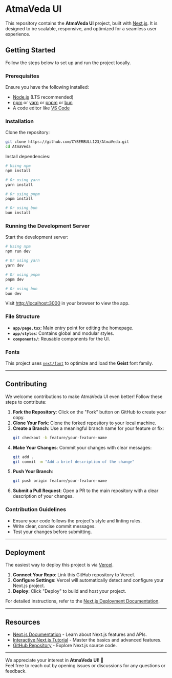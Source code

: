 # AtmaVeda UI

This repository contains the **AtmaVeda UI** project, built with [Next.js](https://nextjs.org). It is designed to be scalable, responsive, and optimized for a seamless user experience.

## Getting Started

Follow the steps below to set up and run the project locally.

### Prerequisites

Ensure you have the following installed:

- [Node.js](https://nodejs.org/) (LTS recommended)
- [npm](https://www.npmjs.com/) or [yarn](https://yarnpkg.com/) or [pnpm](https://pnpm.io/) or [bun](https://bun.sh/)  
- A code editor like [VS Code](https://code.visualstudio.com/)

### Installation

Clone the repository:

```bash
git clone https://github.com/CYBERBULL123/AtmaVeda.git
cd AtmaVeda
```

Install dependencies:

```bash
# Using npm
npm install

# Or using yarn
yarn install

# Or using pnpm
pnpm install

# Or using bun
bun install
```

### Running the Development Server

Start the development server:

```bash
# Using npm
npm run dev

# Or using yarn
yarn dev

# Or using pnpm
pnpm dev

# Or using bun
bun dev
```

Visit [http://localhost:3000](http://localhost:3000) in your browser to view the app.

### File Structure

- **`app/page.tsx`**: Main entry point for editing the homepage.
- **`app/styles`**: Contains global and modular styles.
- **`components/`**: Reusable components for the UI.

### Fonts

This project uses [`next/font`](https://nextjs.org/docs/app/building-your-application/optimizing/fonts) to optimize and load the **Geist** font family.

---

## Contributing

We welcome contributions to make AtmaVeda UI even better! Follow these steps to contribute:

1. **Fork the Repository**: Click on the "Fork" button on GitHub to create your copy.
2. **Clone Your Fork**: Clone the forked repository to your local machine.
3. **Create a Branch**: Use a meaningful branch name for your feature or fix:
   ```bash
   git checkout -b feature/your-feature-name
   ```
4. **Make Your Changes**: Commit your changes with clear messages:
   ```bash
   git add .
   git commit -m "Add a brief description of the change"
   ```
5. **Push Your Branch**:
   ```bash
   git push origin feature/your-feature-name
   ```
6. **Submit a Pull Request**: Open a PR to the main repository with a clear description of your changes.

### Contribution Guidelines

- Ensure your code follows the project's style and linting rules.
- Write clear, concise commit messages.
- Test your changes before submitting.

---

## Deployment

The easiest way to deploy this project is via [Vercel](https://vercel.com).

1. **Connect Your Repo**: Link this GitHub repository to Vercel.
2. **Configure Settings**: Vercel will automatically detect and configure your Next.js project.
3. **Deploy**: Click "Deploy" to build and host your project.

For detailed instructions, refer to the [Next.js Deployment Documentation](https://nextjs.org/docs/app/building-your-application/deploying).

---

## Resources

- [Next.js Documentation](https://nextjs.org/docs) - Learn about Next.js features and APIs.
- [Interactive Next.js Tutorial](https://nextjs.org/learn) - Master the basics and advanced features.
- [GitHub Repository](https://github.com/vercel/next.js) - Explore Next.js source code.

---

We appreciate your interest in **AtmaVeda UI**! 🎉  
Feel free to reach out by opening issues or discussions for any questions or feedback.